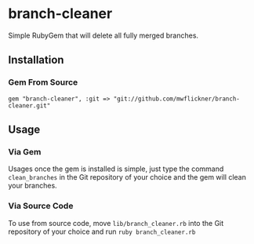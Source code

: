 # branch-cleaner
Simple RubyGem that will delete all fully merged branches.

## Installation
### Gem From Source
`gem "branch-cleaner", :git => "git://github.com/mwflickner/branch-cleaner.git"`

## Usage
### Via Gem
Usages once the gem is installed is simple, just type the command `clean_branches` in the Git repository of your choice and the gem will clean your branches.

### Via Source Code
To use from source code, move `lib/branch_cleaner.rb` into the Git repository of your choice and run
`ruby branch_cleaner.rb`
